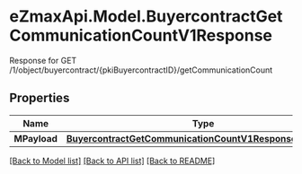 # eZmaxApi.Model.BuyercontractGetCommunicationCountV1Response
Response for GET /1/object/buyercontract/{pkiBuyercontractID}/getCommunicationCount

## Properties

Name | Type | Description | Notes
------------ | ------------- | ------------- | -------------
**MPayload** | [**BuyercontractGetCommunicationCountV1ResponseMPayload**](BuyercontractGetCommunicationCountV1ResponseMPayload.md) |  | 

[[Back to Model list]](../README.md#documentation-for-models) [[Back to API list]](../README.md#documentation-for-api-endpoints) [[Back to README]](../README.md)

